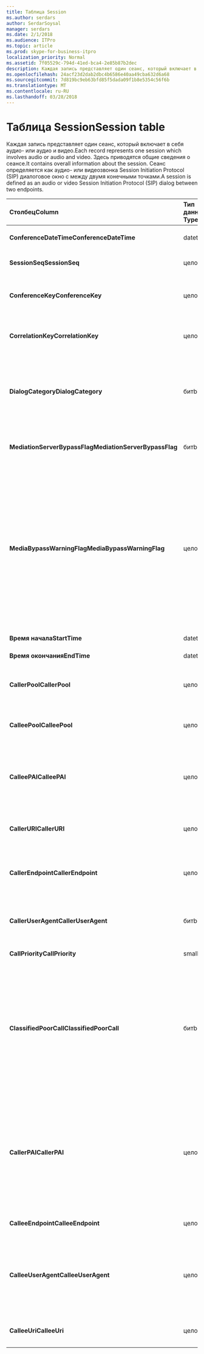 ```yaml
---
title: Таблица Session
ms.author: serdars
author: SerdarSoysal
manager: serdars
ms.date: 2/1/2018
ms.audience: ITPro
ms.topic: article
ms.prod: skype-for-business-itpro
localization_priority: Normal
ms.assetid: 7f05529c-794d-41ed-bca4-2e85b87b2dec
description: Каждая запись представляет один сеанс, который включает в себя аудио- или аудио и видео. Здесь приводятся общие сведения о сеансе. Сеанс определяется как аудио- или видеозвонка Session Initiation Protocol (SIP) диалоговое окно с между двумя конечными точками.
ms.openlocfilehash: 24acf23d2dab2dbc4b6586e40aa49cba632d6a68
ms.sourcegitcommit: 7d819bc9eb63bfd85f5dada09f1b8e5354c56f6b
ms.translationtype: MT
ms.contentlocale: ru-RU
ms.lasthandoff: 03/28/2018
---
```

# <a name="session-table"></a><span data-ttu-id="4470a-105">Таблица Session</span><span class="sxs-lookup"><span data-stu-id="4470a-105">Session table</span></span>
 
<span data-ttu-id="4470a-106">Каждая запись представляет один сеанс, который включает в себя аудио- или аудио и видео.</span><span class="sxs-lookup"><span data-stu-id="4470a-106">Each record represents one session which involves audio or audio and video.</span></span> <span data-ttu-id="4470a-107">Здесь приводятся общие сведения о сеансе.</span><span class="sxs-lookup"><span data-stu-id="4470a-107">It contains overall information about the session.</span></span> <span data-ttu-id="4470a-108">Сеанс определяется как аудио- или видеозвонка Session Initiation Protocol (SIP) диалоговое окно с между двумя конечными точками.</span><span class="sxs-lookup"><span data-stu-id="4470a-108">A session is defined as an audio or video Session Initiation Protocol (SIP) dialog between two endpoints.</span></span>
  
|<span data-ttu-id="4470a-109">**Столбец**</span><span class="sxs-lookup"><span data-stu-id="4470a-109">**Column**</span></span>|<span data-ttu-id="4470a-110">**Тип данных**</span><span class="sxs-lookup"><span data-stu-id="4470a-110">**Data Type**</span></span>|<span data-ttu-id="4470a-111">**Ключ или индекс**</span><span class="sxs-lookup"><span data-stu-id="4470a-111">**Key/Index**</span></span>|<span data-ttu-id="4470a-112">**Сведения**</span><span class="sxs-lookup"><span data-stu-id="4470a-112">**Details**</span></span>|
|:-----|:-----|:-----|:-----|
|<span data-ttu-id="4470a-113">**ConferenceDateTime**</span><span class="sxs-lookup"><span data-stu-id="4470a-113">**ConferenceDateTime**</span></span> <br/> |<span data-ttu-id="4470a-114">datetime</span><span class="sxs-lookup"><span data-stu-id="4470a-114">datetime</span></span>  <br/> |<span data-ttu-id="4470a-115">Primary</span><span class="sxs-lookup"><span data-stu-id="4470a-115">Primary</span></span>  <br/> |<span data-ttu-id="4470a-116">Ссылка из [таблицы Dialog table](dialog.md).</span><span class="sxs-lookup"><span data-stu-id="4470a-116">Referenced from the [Dialog table](dialog.md).</span></span>  <br/> |
|<span data-ttu-id="4470a-117">**SessionSeq**</span><span class="sxs-lookup"><span data-stu-id="4470a-117">**SessionSeq**</span></span> <br/> |<span data-ttu-id="4470a-118">целое</span><span class="sxs-lookup"><span data-stu-id="4470a-118">int</span></span>  <br/> |<span data-ttu-id="4470a-119">Primary</span><span class="sxs-lookup"><span data-stu-id="4470a-119">Primary</span></span>  <br/> |<span data-ttu-id="4470a-120">Ссылка из [таблицы Dialog table](dialog.md).</span><span class="sxs-lookup"><span data-stu-id="4470a-120">Referenced from the [Dialog table](dialog.md).</span></span>  <br/> |
|<span data-ttu-id="4470a-121">**ConferenceKey**</span><span class="sxs-lookup"><span data-stu-id="4470a-121">**ConferenceKey**</span></span> <br/> |<span data-ttu-id="4470a-122">целое</span><span class="sxs-lookup"><span data-stu-id="4470a-122">int</span></span>  <br/> |<span data-ttu-id="4470a-123">Внешний</span><span class="sxs-lookup"><span data-stu-id="4470a-123">Foreign</span></span>  <br/> |<span data-ttu-id="4470a-124">Ключ конференции.</span><span class="sxs-lookup"><span data-stu-id="4470a-124">Conference key.</span></span> <span data-ttu-id="4470a-125">Ссылка из [таблицы конференции](conference.md).</span><span class="sxs-lookup"><span data-stu-id="4470a-125">Referenced from the [Conference table](conference.md).</span></span>  <br/> |
|<span data-ttu-id="4470a-126">**CorrelationKey**</span><span class="sxs-lookup"><span data-stu-id="4470a-126">**CorrelationKey**</span></span> <br/> |<span data-ttu-id="4470a-127">целое</span><span class="sxs-lookup"><span data-stu-id="4470a-127">int</span></span>  <br/> |<span data-ttu-id="4470a-128">Внешний</span><span class="sxs-lookup"><span data-stu-id="4470a-128">Foreign</span></span>  <br/> |<span data-ttu-id="4470a-129">Ключ корреляции.</span><span class="sxs-lookup"><span data-stu-id="4470a-129">Correlation key.</span></span> <span data-ttu-id="4470a-130">Ссылка из [Таблица sessioncorrelation](sessioncorrelation.md).</span><span class="sxs-lookup"><span data-stu-id="4470a-130">Referenced from the [SessionCorrelation table](sessioncorrelation.md).</span></span>  <br/> |
|<span data-ttu-id="4470a-131">**DialogCategory**</span><span class="sxs-lookup"><span data-stu-id="4470a-131">**DialogCategory**</span></span> <br/> |<span data-ttu-id="4470a-132">бит</span><span class="sxs-lookup"><span data-stu-id="4470a-132">bit</span></span>  <br/> | <br/> |<span data-ttu-id="4470a-133">Категория диалога; 0 — Скайп для Business Server до сервера-посредника; 1 — сервер-посредник ветвь шлюза ТСОП.</span><span class="sxs-lookup"><span data-stu-id="4470a-133">Dialog category; 0 is Skype for Business Server to Mediation Server leg; 1 is Mediation Server to PSTN gateway leg.</span></span>  <br/> |
|<span data-ttu-id="4470a-134">**MediationServerBypassFlag**</span><span class="sxs-lookup"><span data-stu-id="4470a-134">**MediationServerBypassFlag**</span></span> <br/> |<span data-ttu-id="4470a-135">бит</span><span class="sxs-lookup"><span data-stu-id="4470a-135">bit</span></span>  <br/> ||<span data-ttu-id="4470a-136">Флаг, указывающий ли вызов обход сервера-посредника или нет.</span><span class="sxs-lookup"><span data-stu-id="4470a-136">Flag indicating if the call was bypassed or not.</span></span>  <br/> |
|<span data-ttu-id="4470a-137">**MediaBypassWarningFlag**</span><span class="sxs-lookup"><span data-stu-id="4470a-137">**MediaBypassWarningFlag**</span></span> <br/> |<span data-ttu-id="4470a-138">целое</span><span class="sxs-lookup"><span data-stu-id="4470a-138">int</span></span>  <br/> ||<span data-ttu-id="4470a-139">В этом поле, если этот параметр указан, указывает, почему звонка не обход сервера-посредника даже при совпадении идентификаторы сервера-посредника.</span><span class="sxs-lookup"><span data-stu-id="4470a-139">This field, if present, indicates why a call was not bypassed even if the bypass IDs matched.</span></span> <span data-ttu-id="4470a-140">Для Скайп Business Server определяется только одно значение.</span><span class="sxs-lookup"><span data-stu-id="4470a-140">For Skype for Business Server, only one value is defined.</span></span>  <br/> <span data-ttu-id="4470a-141">0x0001 — Неизвестный идентификатор обхода для сетевого адаптера по умолчанию.</span><span class="sxs-lookup"><span data-stu-id="4470a-141">0x0001 - Unknown bypass ID for Default network adapter.</span></span>  <br/> |
|<span data-ttu-id="4470a-142">**Время начала**</span><span class="sxs-lookup"><span data-stu-id="4470a-142">**StartTime**</span></span> <br/> |<span data-ttu-id="4470a-143">datetime</span><span class="sxs-lookup"><span data-stu-id="4470a-143">datetime</span></span>  <br/> | <br/> |<span data-ttu-id="4470a-144">Время начала вызова.</span><span class="sxs-lookup"><span data-stu-id="4470a-144">Call start time.</span></span>  <br/> |
|<span data-ttu-id="4470a-145">**Время окончания**</span><span class="sxs-lookup"><span data-stu-id="4470a-145">**EndTime**</span></span> <br/> |<span data-ttu-id="4470a-146">datetime</span><span class="sxs-lookup"><span data-stu-id="4470a-146">datetime</span></span>  <br/> | <br/> |<span data-ttu-id="4470a-147">Время окончания вызова.</span><span class="sxs-lookup"><span data-stu-id="4470a-147">Call end time.</span></span>  <br/> |
|<span data-ttu-id="4470a-148">**CallerPool**</span><span class="sxs-lookup"><span data-stu-id="4470a-148">**CallerPool**</span></span> <br/> |<span data-ttu-id="4470a-149">целое</span><span class="sxs-lookup"><span data-stu-id="4470a-149">int</span></span>  <br/> |<span data-ttu-id="4470a-150">Внешний</span><span class="sxs-lookup"><span data-stu-id="4470a-150">Foreign</span></span>  <br/> |<span data-ttu-id="4470a-151">Пула вызывающего абонента.</span><span class="sxs-lookup"><span data-stu-id="4470a-151">The pool of the caller.</span></span> <span data-ttu-id="4470a-152">Ссылка из [таблицы пула](pool.md).</span><span class="sxs-lookup"><span data-stu-id="4470a-152">Referenced from the [Pool table](pool.md).</span></span>  <br/> |
|<span data-ttu-id="4470a-153">**CalleePool**</span><span class="sxs-lookup"><span data-stu-id="4470a-153">**CalleePool**</span></span> <br/> |<span data-ttu-id="4470a-154">целое</span><span class="sxs-lookup"><span data-stu-id="4470a-154">int</span></span>  <br/> |<span data-ttu-id="4470a-155">Внешний</span><span class="sxs-lookup"><span data-stu-id="4470a-155">Foreign</span></span>  <br/> |<span data-ttu-id="4470a-156">Пул получателя вызова.</span><span class="sxs-lookup"><span data-stu-id="4470a-156">The pool of the call receiver.</span></span> <span data-ttu-id="4470a-157">Ссылка из [таблицы пула](pool.md).</span><span class="sxs-lookup"><span data-stu-id="4470a-157">Referenced from the [Pool table](pool.md).</span></span>  <br/> |
|<span data-ttu-id="4470a-158">**CalleePAI**</span><span class="sxs-lookup"><span data-stu-id="4470a-158">**CalleePAI**</span></span> <br/> |<span data-ttu-id="4470a-159">целое</span><span class="sxs-lookup"><span data-stu-id="4470a-159">int</span></span>  <br/> |<span data-ttu-id="4470a-160">Внешний</span><span class="sxs-lookup"><span data-stu-id="4470a-160">Foreign</span></span>  <br/> |<span data-ttu-id="4470a-161">URI SIP в SIP удостоверения pai (PAI) получающей конечной точки.</span><span class="sxs-lookup"><span data-stu-id="4470a-161">SIP URI in the SIP p-asserted identity (PAI) of the receiving endpoint.</span></span> <span data-ttu-id="4470a-162">Ссылка из [таблицы пользователей](user-0.md).</span><span class="sxs-lookup"><span data-stu-id="4470a-162">Referenced from the [User table](user-0.md).</span></span>  <br/> |
|<span data-ttu-id="4470a-163">**CallerURI**</span><span class="sxs-lookup"><span data-stu-id="4470a-163">**CallerURI**</span></span> <br/> |<span data-ttu-id="4470a-164">целое</span><span class="sxs-lookup"><span data-stu-id="4470a-164">int</span></span>  <br/> |<span data-ttu-id="4470a-165">Внешний</span><span class="sxs-lookup"><span data-stu-id="4470a-165">Foreign</span></span>  <br/> |<span data-ttu-id="4470a-166">URI вызывающего абонента.</span><span class="sxs-lookup"><span data-stu-id="4470a-166">Caller's URI.</span></span> <span data-ttu-id="4470a-167">Ссылка из [таблицы пользователей](user-0.md).</span><span class="sxs-lookup"><span data-stu-id="4470a-167">Referenced from the [User table](user-0.md).</span></span>  <br/> |
|<span data-ttu-id="4470a-168">**CallerEndpoint**</span><span class="sxs-lookup"><span data-stu-id="4470a-168">**CallerEndpoint**</span></span> <br/> |<span data-ttu-id="4470a-169">целое</span><span class="sxs-lookup"><span data-stu-id="4470a-169">int</span></span>  <br/> |<span data-ttu-id="4470a-170">Внешний</span><span class="sxs-lookup"><span data-stu-id="4470a-170">Foreign</span></span>  <br/> |<span data-ttu-id="4470a-171">Конечная точка вызывающего абонента.</span><span class="sxs-lookup"><span data-stu-id="4470a-171">Caller's endpoint.</span></span> <span data-ttu-id="4470a-172">Ссылка из [таблицы конечной точки](endpoint.md).</span><span class="sxs-lookup"><span data-stu-id="4470a-172">Referenced from the [Endpoint table](endpoint.md).</span></span>  <br/> |
|<span data-ttu-id="4470a-173">**CallerUserAgent**</span><span class="sxs-lookup"><span data-stu-id="4470a-173">**CallerUserAgent**</span></span> <br/> |<span data-ttu-id="4470a-174">бит</span><span class="sxs-lookup"><span data-stu-id="4470a-174">bit</span></span>  <br/> |<span data-ttu-id="4470a-175">Внешний</span><span class="sxs-lookup"><span data-stu-id="4470a-175">Foreign</span></span>  <br/> |<span data-ttu-id="4470a-176">Агент пользователя вызывающего абонента.</span><span class="sxs-lookup"><span data-stu-id="4470a-176">Caller's user agent.</span></span> <span data-ttu-id="4470a-177">Ссылка из [таблицы UserAgent](useragent.md).</span><span class="sxs-lookup"><span data-stu-id="4470a-177">Referenced from the [UserAgent table](useragent.md).</span></span>  <br/> |
|<span data-ttu-id="4470a-178">**CallPriority**</span><span class="sxs-lookup"><span data-stu-id="4470a-178">**CallPriority**</span></span> <br/> |<span data-ttu-id="4470a-179">smallint</span><span class="sxs-lookup"><span data-stu-id="4470a-179">smallint</span></span>  <br/> ||<span data-ttu-id="4470a-180">Приоритет вызова.</span><span class="sxs-lookup"><span data-stu-id="4470a-180">The priority of this call.</span></span>  <br/> |
|<span data-ttu-id="4470a-181">**ClassifiedPoorCall**</span><span class="sxs-lookup"><span data-stu-id="4470a-181">**ClassifiedPoorCall**</span></span> <br/> |<span data-ttu-id="4470a-182">бит</span><span class="sxs-lookup"><span data-stu-id="4470a-182">bit</span></span>  <br/> ||<span data-ttu-id="4470a-183">Этот столбец был удален и в Скайп Business Server не используется.</span><span class="sxs-lookup"><span data-stu-id="4470a-183">This column has been deprecated and is not used in Skype for Business Server.</span></span> <span data-ttu-id="4470a-184">Вместо этого эти сведения отчета о базовых классов строки-media.</span><span class="sxs-lookup"><span data-stu-id="4470a-184">Instead, this information is reported on a per-media line bases.</span></span> <span data-ttu-id="4470a-185">Обратитесь к [таблице MediaLine](medialine-0.md) для получения дополнительных сведений.</span><span class="sxs-lookup"><span data-stu-id="4470a-185">Refer to the [MediaLine table](medialine-0.md) for more information.</span></span> <br/> |
|<span data-ttu-id="4470a-186">**CallerPAI**</span><span class="sxs-lookup"><span data-stu-id="4470a-186">**CallerPAI**</span></span> <br/> |<span data-ttu-id="4470a-187">целое</span><span class="sxs-lookup"><span data-stu-id="4470a-187">int</span></span>  <br/> |<span data-ttu-id="4470a-188">Внешний</span><span class="sxs-lookup"><span data-stu-id="4470a-188">Foreign</span></span>  <br/> |<span data-ttu-id="4470a-189">P-Asserted-Identity пользователя, выполнившего звонок.</span><span class="sxs-lookup"><span data-stu-id="4470a-189">P-Asserted-Identity of the user who placed the call.</span></span> <span data-ttu-id="4470a-190">P-Asserted-Identity (PAI) используется для передачи значение true, идентификатор пользователя, выполнившего звонок.</span><span class="sxs-lookup"><span data-stu-id="4470a-190">The P-Asserted-Identity (PAI) is used to convey the true identity of the user who placed the call.</span></span>  <br/> |
|<span data-ttu-id="4470a-191">**CalleeEndpoint**</span><span class="sxs-lookup"><span data-stu-id="4470a-191">**CalleeEndpoint**</span></span> <br/> |<span data-ttu-id="4470a-192">целое</span><span class="sxs-lookup"><span data-stu-id="4470a-192">int</span></span>  <br/> |<span data-ttu-id="4470a-193">Внешний</span><span class="sxs-lookup"><span data-stu-id="4470a-193">Foreign</span></span>  <br/> |<span data-ttu-id="4470a-194">Конечная точка, принявшего звонок.</span><span class="sxs-lookup"><span data-stu-id="4470a-194">Endpoint that received the call.</span></span>  <br/> |
|<span data-ttu-id="4470a-195">**CalleeUserAgent**</span><span class="sxs-lookup"><span data-stu-id="4470a-195">**CalleeUserAgent**</span></span> <br/> |<span data-ttu-id="4470a-196">целое</span><span class="sxs-lookup"><span data-stu-id="4470a-196">int</span></span>  <br/> |<span data-ttu-id="4470a-197">Внешний</span><span class="sxs-lookup"><span data-stu-id="4470a-197">Foreign</span></span>  <br/> |<span data-ttu-id="4470a-198">Агент пользователя используемого пользователем, принявшим вызов.</span><span class="sxs-lookup"><span data-stu-id="4470a-198">User agent employed by the user who received the call.</span></span> <span data-ttu-id="4470a-199">Агенты пользователей представления устройства конечная точка клиента.</span><span class="sxs-lookup"><span data-stu-id="4470a-199">User agents represent the client endpoint device.</span></span>  <br/> |
|<span data-ttu-id="4470a-200">**CalleeUri**</span><span class="sxs-lookup"><span data-stu-id="4470a-200">**CalleeUri**</span></span> <br/> |<span data-ttu-id="4470a-201">целое</span><span class="sxs-lookup"><span data-stu-id="4470a-201">int</span></span>  <br/> |<span data-ttu-id="4470a-202">Внешний</span><span class="sxs-lookup"><span data-stu-id="4470a-202">Foreign</span></span>  <br/> |<span data-ttu-id="4470a-203">URI-адрес SIP пользователя, принявшего звонок.</span><span class="sxs-lookup"><span data-stu-id="4470a-203">SIP URI of the user who received the call.</span></span>  <br/> |
   


